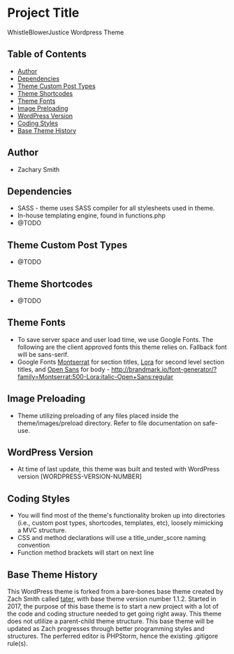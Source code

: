 # Project Title
WhistleBlowerJustice Wordpress Theme

## Table of Contents
- [Author](#author)
- [Dependencies](#dependencies)
- [Theme Custom Post Types](#theme-custom-post-types)
- [Theme Shortcodes](#theme-shortcodes)
- [Theme Fonts](#theme-fonts)
- [Image Preloading](#image-preloading)
- [WordPress Version](#wordpress-version)
- [Coding Styles](#coding-styles)
- [Base Theme History](#base-theme-history)

## Author
* Zachary Smith

## Dependencies
* SASS - theme uses SASS compiler for all stylesheets used in theme. 
* In-house templating engine, found in functions.php
 * @TODO

## Theme Custom Post Types
* @TODO

## Theme Shortcodes
* @TODO

## Theme Fonts
* To save server space and user load time, we use Google Fonts. The following are the client approved fonts this theme relies on. Fallback font will be sans-serif.
* Google Fonts [Montserrat](https://fonts.google.com/specimen/Montserrat?selection.family=Montserrat:300,300i,400,400i,500,500i,600,700) for section titles, [Lora](https://fonts.google.com/specimen/Lora?selection.family=Lora:400,400i,700) for second level section titles, and [Open Sans](https://fonts.google.com/specimen/Open+Sans?selection.family=Open+Sans:400,400i,600,700,800) for body - http://brandmark.io/font-generator/?family=Montserrat:500-Lora:italic-Open+Sans:regular

## Image Preloading
* Theme utilizing preloading of any files placed inside the theme/images/preload directory. Refer to file documentation on safe-use.

## WordPress Version
* At time of last update, this theme was built and tested with WordPress version [WORDPRESS-VERSION-NUMBER]

## Coding Styles
* You will find most of the theme's functionality broken up into directories (i.e., custom post types, shortcodes, templates, etc), loosely mimicking a MVC structure.
* CSS and method declarations will use a title_under_score naming convention
* Function method brackets will start on next line

## Base Theme History
This WordPress theme is forked from a bare-bones base theme created by Zach Smith called [tater](https://github.com/zachisit/tater-wordpress-theme), with base theme version number 1.1.2. Started in 2017, the purpose of this base theme is to start a new project with a lot of the code and coding structure needed to get going right away. This theme does not utlilize a parent-child theme structure. This base theme will be updated as Zach progresses through better programming styles and structures. The perferred editor is PHPStorm, hence the existing .gitigore rule(s).